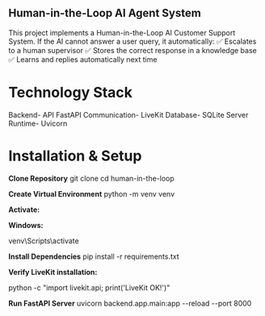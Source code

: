 ## Human-in-the-Loop AI Agent System

This project implements a Human-in-the-Loop AI Customer Support System.
If the AI cannot answer a user query, it automatically:
✅ Escalates to a human supervisor
✅ Stores the correct response in a knowledge base
✅ Learns and replies automatically next time

# Technology Stack
Backend- API	FastAPI
Communication-	LiveKit
Database-	SQLite
Server Runtime-	Uvicorn

# Installation & Setup
**Clone Repository**
git clone <your-repo-url>
cd human-in-the-loop

**Create Virtual Environment**
python -m venv venv


**Activate:**

**Windows:**

venv\Scripts\activate

**Install Dependencies**
pip install -r requirements.txt


**Verify LiveKit installation:**

python -c "import livekit.api; print('LiveKit OK!')"

**Run FastAPI Server**
uvicorn backend.app.main:app --reload --port 8000
